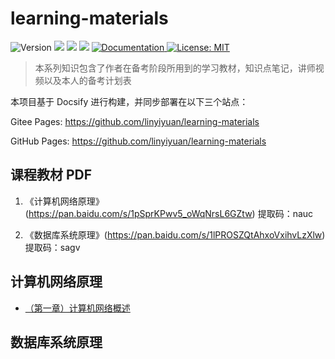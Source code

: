 # learning-materials

<p>
  <img alt="Version" src="https://img.shields.io/badge/version-1.2-blue.svg?cacheSeconds=2592000" />
  <img src="https://img.shields.io/badge/node-%3E%3D%20 12.16.1-blue.svg" />
  <img src="https://img.shields.io/badge/npm-%3E%3D%206.13.4-blue.svg" />
  <img src="https://img.shields.io/badge/php-%3E%3D7.2.24-red" />
  <a href="https://github.com/Nirongxu/vue-xuAdmin/blob/master/README.md">
    <img alt="Documentation" src="https://img.shields.io/badge/documentation-yes-brightgreen.svg" target="_blank" />
  </a>
  <a href="https://github.com/Nirongxu/vue-xuAdmin/blob/master/LICENSE">
    <img alt="License: MIT" src="https://img.shields.io/badge/License-MIT-yellow.svg" target="_blank" />
  </a>
</p>

> 本系列知识包含了作者在备考阶段所用到的学习教材，知识点笔记，讲师视频以及本人的备考计划表

本项目基于 Docsify 进行构建，并同步部署在以下三个站点：

Gitee Pages: https://github.com/linyiyuan/learning-materials

GitHub Pages: https://github.com/linyiyuan/learning-materials

## 课程教材 PDF

1. 《计算机网络原理》(https://pan.baidu.com/s/1pSprKPwv5_oWqNrsL6GZtw) 提取码：nauc

2. 《数据库系统原理》(https://pan.baidu.com/s/1lPROSZQtAhxoVxihvLzXlw) 提取码：sagv

## 计算机网络原理

- [（第一章）计算机网络概述](./docs/课程备考/计算机网络原理/知识总结/（第一章）计算机网络概述.md)

## 数据库系统原理
